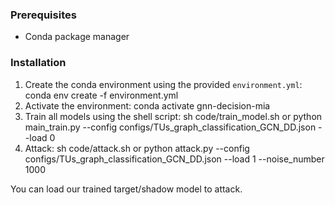 ### Prerequisites
- Conda package manager

### Installation
1. Create the conda environment using the provided `environment.yml`:
   conda env create -f environment.yml
2. Activate the environment:
   conda activate gnn-decision-mia
3. Train all models using the shell script:
   sh code/train_model.sh 
   or 
   python main_train.py --config configs/TUs_graph_classification_GCN_DD.json --load 0 
4. Attack:
   sh code/attack.sh
   or
   python attack.py --config configs/TUs_graph_classification_GCN_DD.json --load 1  --noise_number 1000

You can load our trained target/shadow model to attack.

  





